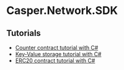# Casper.Network.SDK

## Tutorials

* [Counter contract tutorial with C#](./counter-contract/README.md)
* [Key-Value storage tutorial with C#](./kvstorage-contract/README.md)
* [ERC20 contract tutorial with C#](./erc20-contract/README.md)

